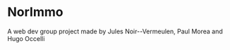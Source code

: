 <h1>NorImmo</h1>
<p>A web dev group project made by Jules Noir--Vermeulen, Paul Morea and Hugo Occelli
